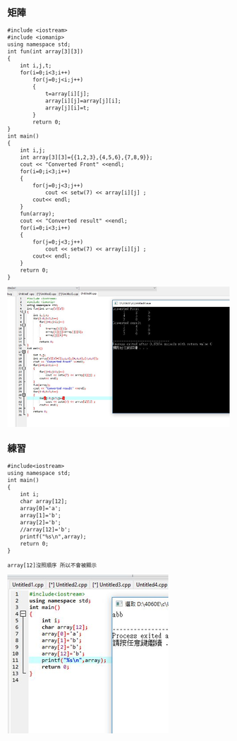 ## 矩陣
```
#include <iostream>
#include <iomanip>
using namespace std;
int fun(int array[3][3])
{
	int i,j,t;
	for(i=0;i<3;i++)
		for(j=0;j<i;j++)
		{
			t=array[i][j];
			array[i][j]=array[j][i];
			array[j][i]=t;
		}
		return 0;
}
int main()
{
	int i,j;
	int array[3][3]={{1,2,3},{4,5,6},{7,8,9}};
	cout << "Converted Front" <<endl;
	for(i=0;i<3;i++)
	{
		for(j=0;j<3;j++)
			cout << setw(7) << array[i][j] ;
		cout<< endl;
	}
	fun(array);
	cout << "Converted result" <<endl;
	for(i=0;i<3;i++)
	{
		for(j=0;j<3;j++)
			cout << setw(7) << array[i][j] ;
		cout<< endl;
	}
    return 0;
}
```
![image](https://github.com/4060E006/homework/blob/master/picture/homework2.JPG)

## 練習
```
#include<iostream>
using namespace std;
int main()
{
	int i;
	char array[12];
	array[0]='a';
	array[1]='b';
	array[2]='b';
    //array[12]='b';
	printf("%s\n",array);
    return 0;
}

array[12]沒照順序 所以不會被顯示
```
![image](https://github.com/4060E006/homework/blob/master/picture/homework3.JPG)

